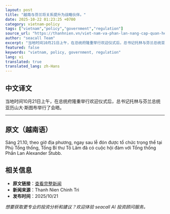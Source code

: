 ```yaml
---
layout: post
title: "越南与芬兰将关系提升为战略伙伴。"
date: 2025-10-22 01:23:25 +0700
category: vietnam-policy
tags: ["vietnam","policy","government","regulation"]
source_url: "https://thanhnien.vn/viet-nam-va-phan-lan-nang-cap-quan-he-len-doi-tac-chien-luoc-18525102120255722.htm"
author: "seacall Team"
excerpt: "当地时间10月21日上午，在总统府隆重举行欢迎仪式后，总书记托林与芬兰总统亚历山大·斯图布举行了会晤。..."
featured: false
keywords: "vietnam, policy, government, regulation"
lang: vi
translated: true
translated_lang: zh-Hans
---
```


## 中文译文

当地时间10月21日上午，在总统府隆重举行欢迎仪式后，总书记托林与芬兰总统亚历山大·斯图布举行了会晤。

---

## 原文（越南语）

S&aacute;ng 21.10, theo giờ địa phương, ngay sau lễ đ&oacute;n được tổ chức trọng thể tại Phủ Tổng thống, Tổng B&iacute; thư T&ocirc; L&acirc;m đ&atilde; c&oacute; cuộc hội đ&agrave;m với Tổng thống Phần Lan Alexander Stubb.

## 相关信息

- **原文链接**：[查看完整新闻](https://thanhnien.vn/viet-nam-va-phan-lan-nang-cap-quan-he-len-doi-tac-chien-luoc-18525102120255722.htm)
- **新闻来源**：Thanh Nien Chinh Tri
- **发布时间**：2025/10/21

*想要获取更专业的投资分析和建议？欢迎体验 seacall AI 投资顾问服务。*